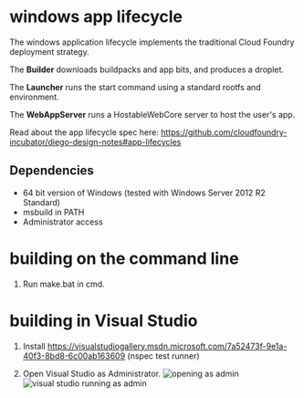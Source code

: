 windows app lifecycle 
=====================

The windows application lifecycle implements the traditional Cloud Foundry deployment
strategy.

The **Builder** downloads buildpacks and app bits, and produces a droplet.

The **Launcher** runs the start command using a standard rootfs and
environment.

The **WebAppServer** runs a HostableWebCore server to host the user's app.

Read about the app lifecycle spec here: https://github.com/cloudfoundry-incubator/diego-design-notes#app-lifecycles

## Dependencies
- 64 bit version of Windows (tested with Windows Server 2012 R2 Standard)
- msbuild in PATH
- Administrator access

building on the command line
============================

1. Run make.bat in cmd.

building in Visual Studio
========================

1. Install https://visualstudiogallery.msdn.microsoft.com/7a52473f-9e1a-40f3-8bd8-6c00ab163609 (nspec test runner)

1. Open Visual Studio as Administrator.
![opening as admin](https://github.com/pivotal-cf-experimental/containerizer/blob/master/README_images/open_as_admin.png)
![visual studio running as admin](https://github.com/pivotal-cf-experimental/containerizer/blob/master/README_images/showing_vs_running_as_admin.png)
